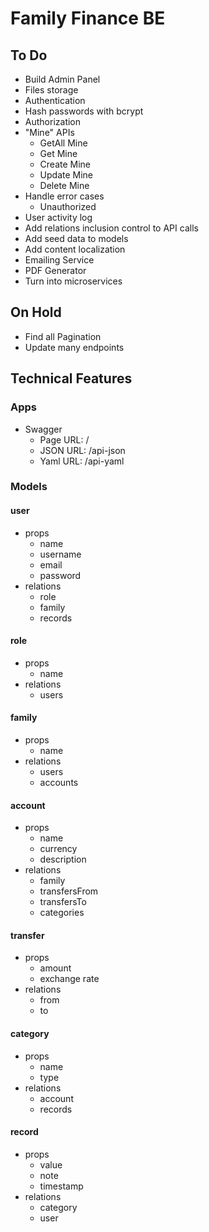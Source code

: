 # Family Finance BE

## To Do

- Build Admin Panel
- Files storage
- Authentication
- Hash passwords with bcrypt
- Authorization
- "Mine" APIs
  - GetAll Mine
  - Get Mine
  - Create Mine
  - Update Mine
  - Delete Mine
- Handle error cases
  - Unauthorized
- User activity log
- Add relations inclusion control to API calls
- Add seed data to models
- Add content localization
- Emailing Service
- PDF Generator
- Turn into microservices

## On Hold

- Find all Pagination
- Update many endpoints

## Technical Features

### Apps

- Swagger
  - Page URL: /
  - JSON URL: /api-json
  - Yaml URL: /api-yaml

### Models

#### user

- props
  - name
  - username
  - email
  - password
- relations
  - role
  - family
  - records

#### role

- props
  - name
- relations
  - users

#### family

- props
  - name
- relations
  - users
  - accounts

#### account

- props
  - name
  - currency
  - description
- relations
  - family
  - transfersFrom
  - transfersTo
  - categories

#### transfer

- props
  - amount
  - exchange rate
- relations
  - from
  - to

#### category

- props
  - name
  - type
- relations
  - account
  - records

#### record

- props
  - value
  - note
  - timestamp
- relations
  - category
  - user
